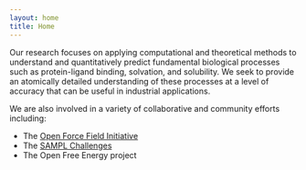 ```yaml
---
layout: home
title: Home
---
```



Our research focuses on applying computational and theoretical methods to understand and quantitatively predict fundamental biological processes such as protein-ligand binding, solvation, and solubility. We seek to provide an atomically detailed understanding of these processes at a level of accuracy that can be useful in industrial applications.

We are also involved in a variety of collaborative and community efforts including:
- The [Open Force Field Initiative](openforcefield.org)
- The [SAMPL Challenges](samplchallenges.org)
- The Open Free Energy project
